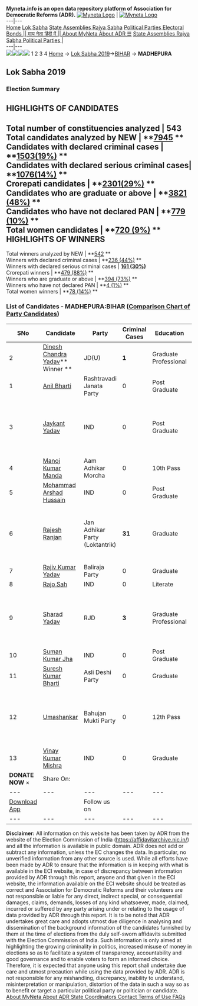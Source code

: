 **Myneta.info is an open data repository platform of Association for Democratic Reforms (ADR).**
[![Myneta Logo](https://www.myneta.info/lib/img/myneta-logo.png)](https://www.myneta.info/) | [![Myneta Logo](https://www.myneta.info/lib/img/adr-logo.png)](https://adrindia.org)  
---|---  
[Home](https://www.myneta.info/) [Lok Sabha](https://www.myneta.info/#ls "Lok Sabha") [ State Assemblies ](https://www.myneta.info/#sa "State Assemblies") [Rajya Sabha](https://www.myneta.info/#rs "Rajya Sabha") [Political Parties ](https://www.myneta.info/party "Political Parties") [ Electoral Bonds ](https://www.myneta.info/electoral_bonds "Electoral Bonds") [ || माय नेता हिंदी में || ](https://translate.google.co.in/translate?prev=hp&hl=en&js=y&u=www.myneta.info&sl=en&tl=hi&history_state0=) [ About MyNeta ](https://adrindia.org/content/about-myneta) [ About ADR ](https://adrindia.org/about-adr/who-we-are) [☰](javascript:void\(0\))
[ State Assemblies ](https://www.myneta.info/#sa "State Assemblies") [ Rajya Sabha ](https://www.myneta.info/#rs "Rajya Sabha") [ Political Parties ](https://www.myneta.info/party "Political Parties")
|   
---|---  
![](https://www.myneta.info/lib/img/banner/banner-1.png)![](https://www.myneta.info/lib/img/banner/banner-2.png)![](https://www.myneta.info/lib/img/banner/banner-3.png)![](https://www.myneta.info/lib/img/banner/banner-4.png)
1  2  3  4 
[Home](https://www.myneta.info/) → [Lok Sabha 2019](https://www.myneta.info/LokSabha2019/)→[BIHAR](https://www.myneta.info/LokSabha2019/index.php?action=show_constituencies&state_id=37) → **MADHEPURA**
### 
## Lok Sabha 2019
###  Election Summary 
HIGHLIGHTS OF CANDIDATES  
---  
Total number of constituencies analyzed |  543   
Total candidates analyzed by NEW | **[7945](https://www.myneta.info/LokSabha2019/index.php?action=summary&subAction=candidates_analyzed&sort=candidate#summary) **  
Candidates with declared criminal cases | **[1503(19%)](https://www.myneta.info/LokSabha2019/index.php?action=summary&subAction=crime&sort=candidate#summary) **  
Candidates with declared serious criminal cases| **[1076(14%)](https://www.myneta.info/LokSabha2019/index.php?action=summary&subAction=serious_crime&sort=candidate#summary) **  
Crorepati candidates | **[2301(29%)](https://www.myneta.info/LokSabha2019/index.php?action=summary&subAction=crorepati&sort=candidate#summary) **  
Candidates who are graduate or above | **[3821 (48%)](https://www.myneta.info/LokSabha2019/index.php?action=summary&subAction=education&sort=candidate#summary) **  
Candidates who have not declared PAN | **[779 (10%)](https://www.myneta.info/LokSabha2019/index.php?action=summary&subAction=without_pan&sort=candidate#summary) **  
Total women candidates | **[720 (9%)](https://www.myneta.info/LokSabha2019/index.php?action=summary&subAction=women_candidate&sort=candidate#summary) **  
HIGHLIGHTS OF WINNERS  
---  
Total winners analyzed by NEW | **[542](https://www.myneta.info/LokSabha2019/index.php?action=summary&subAction=winner_analyzed&sort=candidate#summary) **  
Winners with declared criminal cases | **[236 (44%)](https://www.myneta.info/LokSabha2019/index.php?action=summary&subAction=winner_crime&sort=candidate#summary) **  
Winners with declared serious criminal cases | **[161 (30%)](https://www.myneta.info/LokSabha2019/index.php?action=summary&subAction=winner_serious_crime&sort=candidate#summary)**  
Crorepati winners | **[479 (88%)](https://www.myneta.info/LokSabha2019/index.php?action=summary&subAction=winner_crorepati&sort=candidate#summary) **  
Winners who are graduate or above | **[394 (73%)](https://www.myneta.info/LokSabha2019/index.php?action=summary&subAction=winner_education&sort=candidate#summary) **  
Winners who have not declared PAN | **[4 (1%)](https://www.myneta.info/LokSabha2019/index.php?action=summary&subAction=winner_without_pan&sort=candidate#summary) **  
Total women winners | **[78 (14%)](https://www.myneta.info/LokSabha2019/index.php?action=summary&subAction=winner_women&sort=candidate#summary) **  
### List of Candidates - MADHEPURA:BIHAR ([Comparison Chart of Party Candidates](https://www.myneta.info/LokSabha2019/comparisonchart.php?constituency_id=488))
SNo | Candidate| Party| Criminal Cases| Education| Age| Total Assets| Liabilities  
---|---|---|---|---|---|---|---  
2  | [Dinesh Chandra Yadav](https://www.myneta.info/LokSabha2019/candidate.php?candidate_id=7621)** Winner ** | JD(U) | **1** | Graduate Professional| 67 | Rs 3,74,20,953 ~ 3 Crore+ | Rs 7,00,000 ~ 7 Lacs+  
1  | [Anil Bharti](https://www.myneta.info/LokSabha2019/candidate.php?candidate_id=8168) | Rashtravadi Janata Party | 0 | Post Graduate| 49 | Rs 1,37,77,000 ~ 1 Crore+ | Rs 0 ~   
3  | [Jaykant Yadav](https://www.myneta.info/LokSabha2019/candidate.php?candidate_id=9524) | IND | 0 | Post Graduate| 44 | ![](https://myneta.info/image_v2.php?myneta_folder=LokSabha2019&candidate_id=9524&col=ta) | ![](https://myneta.info/image_v2.php?myneta_folder=LokSabha2019&candidate_id=9524&col=lia)  
4  | [Manoj Kumar Manda](https://www.myneta.info/LokSabha2019/candidate.php?candidate_id=8167) | Aam Adhikar Morcha | 0 | 10th Pass| 45 | Rs 1,17,76,448 ~ 1 Crore+ | Rs 50,000 ~ 50 Thou+  
5  | [Mohammad Arshad Hussain](https://www.myneta.info/LokSabha2019/candidate.php?candidate_id=7622) | IND | 0 | Post Graduate| 43 | Rs 1,19,50,000 ~ 1 Crore+ | Rs 0 ~   
6  | [Rajesh Ranjan](https://www.myneta.info/LokSabha2019/candidate.php?candidate_id=7620) | Jan Adhikar Party (Loktantrik) | **31** | Graduate| 51 | ![](https://myneta.info/image_v2.php?myneta_folder=LokSabha2019&candidate_id=7620&col=ta) | ![](https://myneta.info/image_v2.php?myneta_folder=LokSabha2019&candidate_id=7620&col=lia)  
7  | [Rajiv Kumar Yadav](https://www.myneta.info/LokSabha2019/candidate.php?candidate_id=8169) | Baliraja Party | 0 | Graduate| 30 | Rs 5,50,000 ~ 5 Lacs+ | Rs 0 ~   
8  | [Rajo Sah](https://www.myneta.info/LokSabha2019/candidate.php?candidate_id=8166) | IND | 0 | Literate| 39 | Rs 41,35,000 ~ 41 Lacs+ | Rs 5,65,000 ~ 5 Lacs+  
9  | [Sharad Yadav](https://www.myneta.info/LokSabha2019/candidate.php?candidate_id=8165) | RJD | **3** | Graduate Professional| 71 | ![](https://myneta.info/image_v2.php?myneta_folder=LokSabha2019&candidate_id=8165&col=ta) | ![](https://myneta.info/image_v2.php?myneta_folder=LokSabha2019&candidate_id=8165&col=lia)  
10  | [Suman Kumar Jha](https://www.myneta.info/LokSabha2019/candidate.php?candidate_id=7624) | IND | 0 | Post Graduate| 57 | Rs 1,12,76,322 ~ 1 Crore+ | Rs 0 ~   
11  | [Suresh Kumar Bharti](https://www.myneta.info/LokSabha2019/candidate.php?candidate_id=9523) | Asli Deshi Party | 0 | Graduate| 37 | Rs 3,93,07,685 ~ 3 Crore+ | Rs 4,20,000 ~ 4 Lacs+  
12  | [Umashankar](https://www.myneta.info/LokSabha2019/candidate.php?candidate_id=8164) | Bahujan Mukti Party | 0 | 12th Pass| 34 | ![](https://myneta.info/image_v2.php?myneta_folder=LokSabha2019&candidate_id=8164&col=ta) | ![](https://myneta.info/image_v2.php?myneta_folder=LokSabha2019&candidate_id=8164&col=lia)  
13  | [Vinay Kumar Mishra](https://www.myneta.info/LokSabha2019/candidate.php?candidate_id=8170) | IND | 0 | Graduate| 39 | Rs 1,48,88,104 ~ 1 Crore+ | Rs 0 ~   
|  **DONATE NOW** × |  Share On:  | [](https://api.whatsapp.com/send?text=https%3A%2F%2Fmyneta.info%2Fpunjab2022%2Findex.php%3Faction%3Dshow_constituencies%26state_id%3D19) | [](https://www.facebook.com/sharer/sharer.php?u=https%3A%2F%2Fmyneta.info%2Fpunjab2022%2Findex.php%3Faction%3Dshow_constituencies%26state_id%3D19) | [](https://twitter.com/share?url=https%3A%2F%2Fmyneta.info%2Fpunjab2022%2Findex.php%3Faction%3Dshow_constituencies%26state_id%3D19)  
---|---|---|---|---  
| [ Download App ](https://play.google.com/store/apps/details?id=com.webrosoft.myneta1&pcampaignid=pcampaignidMKT-Other-global-all-co-prtnr-py-PartBadge-Mar2515-1) | [](https://play.google.com/store/apps/details?id=com.webrosoft.myneta1&pcampaignid=pcampaignidMKT-Other-global-all-co-prtnr-py-PartBadge-Mar2515-1) |  Follow us on  | [](https://www.facebook.com/adrindia.org/) | [](https://twitter.com/adrspeaks) | [](https://groups.google.com/g/national-election-watch?hl=en&pli=1) | [](https://www.instagram.com/adrspeaks/) | [](https://www.youtube.com/user/adrspeaks) | [](https://sharechat.com/profile/adrspeaks)  
---|---|---|---|---|---|---|---|---  
**Disclaimer:** All information on this website has been taken by ADR from the website of the Election Commission of India (https://affidavitarchive.nic.in/) and all the information is available in public domain. ADR does not add or subtract any information, unless the EC changes the data. In particular, no unverified information from any other source is used. While all efforts have been made by ADR to ensure that the information is in keeping with what is available in the ECI website, in case of discrepancy between information provided by ADR through this report, anyone and that given in the ECI website, the information available on the ECI website should be treated as correct and Association for Democratic Reforms and their volunteers are not responsible or liable for any direct, indirect special, or consequential damages, claims, demands, losses of any kind whatsoever, made, claimed, incurred or suffered by any party arising under or relating to the usage of data provided by ADR through this report. It is to be noted that ADR undertakes great care and adopts utmost due diligence in analysing and dissemination of the background information of the candidates furnished by them at the time of elections from the duly self-sworn affidavits submitted with the Election Commission of India. Such information is only aimed at highlighting the growing criminality in politics, increased misuse of money in elections so as to facilitate a system of transparency, accountability and good governance and to enable voters to form an informed choice. Therefore, it is expected that anyone using this report shall undertake due care and utmost precaution while using the data provided by ADR. ADR is not responsible for any mishandling, discrepancy, inability to understand, misinterpretation or manipulation, distortion of the data in such a way so as to benefit or target a particular political party or politician or candidate. 
[ About MyNeta ](https://adrindia.org/content/about-myneta) [ About ADR ](https://adrindia.org/about-adr/who-we-are) [ State Coordinators ](https://adrindia.org/about-adr/state-coordinators) [ Contact ](https://adrindia.org/contact-us) [ Terms of Use ](https://adrindia.org/content/adr-terms-use) [ FAQs ](https://adrindia.org/content/faqs)
